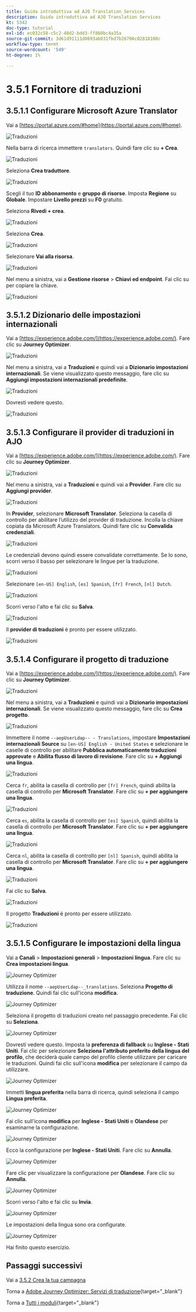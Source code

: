 ```yaml
---
title: Guida introduttiva ad AJO Translation Services
description: Guida introduttiva ad AJO Translation Services
kt: 5342
doc-type: tutorial
exl-id: ec032c58-c5c2-48d2-bdd3-ff860bc4a35a
source-git-commit: 3d61d91111d8693ab031fbd7b26706c02818108c
workflow-type: tm+mt
source-wordcount: '549'
ht-degree: 1%

---
```


# 3.5.1 Fornitore di traduzioni

## 3.5.1.1 Configurare Microsoft Azure Translator

Vai a [https://portal.azure.com/#home](https://portal.azure.com/#home).

![Traduzioni](./images/transl1.png)

Nella barra di ricerca immettere `translators`. Quindi fare clic su **+ Crea**.

![Traduzioni](./images/transl2.png)

Seleziona **Crea traduttore**.

![Traduzioni](./images/transl3.png)

Scegli il tuo **ID abbonamento** e **gruppo di risorse**.
Imposta **Regione** su **Globale**.
Impostare **Livello prezzi** su **F0** gratuito.

Seleziona **Rivedi + crea**.

![Traduzioni](./images/transl4.png)

Seleziona **Crea**.

![Traduzioni](./images/transl5.png)

Selezionare **Vai alla risorsa**.

![Traduzioni](./images/transl6.png)

Nel menu a sinistra, vai a **Gestione risorse** > **Chiavi ed endpoint**. Fai clic su per copiare la chiave.

![Traduzioni](./images/transl7.png)

## 3.5.1.2 Dizionario delle impostazioni internazionali

Vai a [https://experience.adobe.com/](https://experience.adobe.com/). Fare clic su **Journey Optimizer**.

![Traduzioni](./images/ajolp1.png)

Nel menu a sinistra, vai a **Traduzioni** e quindi vai a **Dizionario impostazioni internazionali**. Se viene visualizzato questo messaggio, fare clic su **Aggiungi impostazioni internazionali predefinite**.

![Traduzioni](./images/locale1.png)

Dovresti vedere questo.

![Traduzioni](./images/locale2.png)

## 3.5.1.3 Configurare il provider di traduzioni in AJO

Vai a [https://experience.adobe.com/](https://experience.adobe.com/). Fare clic su **Journey Optimizer**.

![Traduzioni](./images/ajolp1.png)

Nel menu a sinistra, vai a **Traduzioni** e quindi vai a **Provider**. Fare clic su **Aggiungi provider**.

![Traduzioni](./images/transl8.png)

In **Provider**, selezionare **Microsoft Translator**. Seleziona la casella di controllo per abilitare l’utilizzo del provider di traduzione. Incolla la chiave copiata da Microsoft Azure Translators. Quindi fare clic su **Convalida credenziali**.

![Traduzioni](./images/transl9.png)

Le credenziali devono quindi essere convalidate correttamente. Se lo sono, scorri verso il basso per selezionare le lingue per la traduzione.

![Traduzioni](./images/transl10.png)

Selezionare `[en-US] English`, `[es] Spanish`, `[fr] French`, `[nl] Dutch`.

![Traduzioni](./images/transl11.png)

Scorri verso l&#39;alto e fai clic su **Salva**.

![Traduzioni](./images/transl12.png)

Il **provider di traduzioni** è pronto per essere utilizzato.

![Traduzioni](./images/transl13.png)

## 3.5.1.4 Configurare il progetto di traduzione

Vai a [https://experience.adobe.com/](https://experience.adobe.com/). Fare clic su **Journey Optimizer**.

![Traduzioni](./images/ajolp1.png)

Nel menu a sinistra, vai a **Traduzioni** e quindi vai a **Dizionario impostazioni internazionali**. Se viene visualizzato questo messaggio, fare clic su **Crea progetto**.

![Traduzioni](./images/ajoprovider1.png)

Immettere il nome `--aepUserLdap-- - Translations`, impostare **Impostazioni internazionali Source** su `[en-US] English - United States` e selezionare le caselle di controllo per abilitare **Pubblica automaticamente traduzioni approvate** e **Abilita flusso di lavoro di revisione**. Fare clic su **+ Aggiungi una lingua**.

![Traduzioni](./images/ajoprovider1a.png)

Cerca `fr`, abilita la casella di controllo per `[fr] French`, quindi abilita la casella di controllo per **Microsoft Translator**. Fare clic su **+ per aggiungere una lingua**.

![Traduzioni](./images/ajoprovider2.png)

Cerca `es`, abilita la casella di controllo per `[es] Spanish`, quindi abilita la casella di controllo per **Microsoft Translator**. Fare clic su **+ per aggiungere una lingua**.

![Traduzioni](./images/ajoprovider3.png)

Cerca `nl`, abilita la casella di controllo per `[nl] Spanish`, quindi abilita la casella di controllo per **Microsoft Translator**. Fare clic su **+ per aggiungere una lingua**.

![Traduzioni](./images/ajoprovider6.png)

Fai clic su **Salva**.

![Traduzioni](./images/ajoprovider8.png)

Il progetto **Traduzioni** è pronto per essere utilizzato.

![Traduzioni](./images/ajoprovider9.png)

## 3.5.1.5 Configurare le impostazioni della lingua

Vai a **Canali** > **Impostazioni generali** > **Impostazioni lingua**. Fare clic su **Crea impostazioni lingua**.

![Journey Optimizer](./images/camploc6.png)

Utilizza il nome `--aepUserLdap--_translations`. Seleziona **Progetto di traduzione**. Quindi fai clic sull&#39;icona **modifica**.

![Journey Optimizer](./images/camploc7.png)

Seleziona il progetto di traduzioni creato nel passaggio precedente. Fai clic su **Seleziona**.

![Journey Optimizer](./images/camploc8.png)

Dovresti vedere questo. Imposta la **preferenza di fallback** su **Inglese - Stati Uniti**. Fai clic per selezionare **Seleziona l&#39;attributo preferito della lingua del profilo**, che deciderà quale campo del profilo cliente utilizzare per caricare le traduzioni. Quindi fai clic sull&#39;icona **modifica** per selezionare il campo da utilizzare.

![Journey Optimizer](./images/camploc9.png)

Immetti **lingua preferita** nella barra di ricerca, quindi seleziona il campo **Lingua preferita**.

![Journey Optimizer](./images/camploc10.png)

Fai clic sull&#39;icona **modifica** per **Inglese - Stati Uniti** e **Olandese** per esaminarne la configurazione.

![Journey Optimizer](./images/camploc11.png)

Ecco la configurazione per **Inglese - Stati Uniti**. Fare clic su **Annulla**.

![Journey Optimizer](./images/camploc12.png)

Fare clic per visualizzare la configurazione per **Olandese**. Fare clic su **Annulla**.

![Journey Optimizer](./images/camploc13.png)

Scorri verso l&#39;alto e fai clic su **Invia**.

![Journey Optimizer](./images/camploc14.png)

Le impostazioni della lingua sono ora configurate.

![Journey Optimizer](./images/camploc15.png)

Hai finito questo esercizio.

## Passaggi successivi

Vai a [3.5.2 Crea la tua campagna](./ex2.md)

Torna a [Adobe Journey Optimizer: Servizi di traduzione](./ajotranslationsvcs.md){target="_blank"}

Torna a [Tutti i moduli](./../../../../overview.md){target="_blank"}
